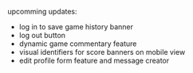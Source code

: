 upcomming updates:

- log in to save game history banner
- log out button
- dynamic game commentary feature
- visual identifiers for score banners on mobile view
- edit profile form feature and message creator
